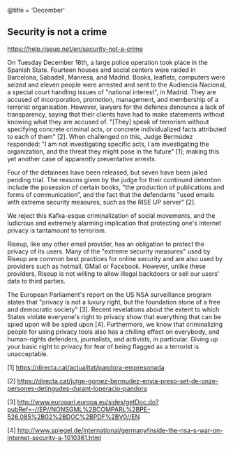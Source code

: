 @title = 'December'

## Security is not a crime

https://help.riseup.net/en/security-not-a-crime

On Tuesday December 16th, a large police operation took place in the Spanish State. Fourteen houses and social centers were raided in Barcelona, Sabadell, Manresa, and Madrid. Books, leaflets, computers were seized and eleven people were arrested and sent to the Audiencia Nacional, a special court handling issues of "national interest", in Madrid. They are accused of incorporation, promotion, management, and membership of a terrorist organisation. However, lawyers for the defence denounce a lack of transparency, saying that their clients have had to make statements without knowing what they are accused of. "[They] speak of terrorism without specifying concrete criminal acts, or concrete individualized facts attributed to each of them" [2]. When challenged on this, Judge Bermúdez responded: "I am not investigating specific acts, I am investigating the organization, and the threat they might pose in the future" [1]; making this yet another case of apparently preventative arrests.

Four of the detainees have been released, but seven have been jailed pending trial. The reasons given by the judge for their continued detention include the posession of certain books, "the production of publications and forms of communication”, and the fact that the defendants "used emails with extreme security measures, such as the RISE UP server" [2].

We reject this Kafka-esque criminalization of social movements, and the ludicrous and extremely alarming implication that protecting one's internet privacy is tantamount to terrorism.

Riseup, like any other email provider, has an obligation to protect the privacy of its users. Many of the "extreme security measures" used by Riseup are common best practices for online security and are also used by providers such as hotmail, GMail or Facebook. However, unlike these providers, Riseup is not willing to allow illegal backdoors or sell our users' data to third parties.

The European Parliament's report on the US NSA surveillance program states that "privacy is not a luxury right, but the foundation stone of a free and democratic society" [3]. Recent revelations about the extent to which States violate everyone's right to privacy show that everything that can be spied upon will be spied upon [4]. Furthermore, we know that criminalizing people for using privacy tools also has a chilling effect on everybody, and human-rights defenders, journalists, and activists, in particular. Giving up your basic right to privacy for fear of being flagged as a terrorist is unacceptable.

[1] https://directa.cat/actualitat/pandora-empresonada

[2] https://directa.cat/jutge-gomez-bermudez-envia-preso-set-de-onze-persones-detingudes-durant-loperacio-pandora

[3] http://www.europarl.europa.eu/sides/getDoc.do?pubRef=-//EP//NONSGML%2BCOMPARL%2BPE-526.085%2B02%2BDOC%2BPDF%2BV0//EN

[4] http://www.spiegel.de/international/germany/inside-the-nsa-s-war-on-internet-security-a-1010361.html
